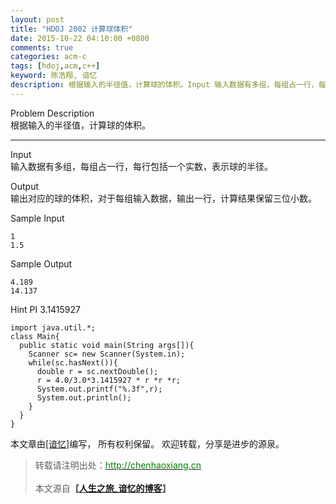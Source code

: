 ```yaml
---
layout: post
title: "HDOJ 2002 计算球体积"
date: 2015-10-22 04:10:00 +0800
comments: true
categories: acm-c
tags: [hdoj,acm,c++]
keyword: 陈浩翔, 谙忆
description: 根据输入的半径值，计算球的体积。Input 输入数据有多组，每组占一行，每行包括一个实数，表示球的半径。Output 输出对应的球的体积，对于每组输入数据，输出一行，计算结果保留三位小数。Sample Input 
---
```



Problem Description   
根据输入的半径值，计算球的体积。 

<!-- more -->
---------- 

Input  
输入数据有多组，每组占一行，每行包括一个实数，表示球的半径。
 

Output  
输出对应的球的体积，对于每组输入数据，输出一行，计算结果保留三位小数。
 

Sample Input  
```
1
1.5
```

Sample Output
```
4.189
14.137
```


Hint
PI 3.1415927
 
 

```C+++
import java.util.*;
class Main{
  public static void main(String args[]){
    Scanner sc= new Scanner(System.in);
    while(sc.hasNext()){
      double r = sc.nextDouble();
      r = 4.0/3.0*3.1415927 * r *r *r;
      System.out.printf("%.3f",r);
      System.out.println();
    }
  }
}
```

本文章由<a href="http://chenhaoxiang.cn/">[谙忆]</a>编写， 所有权利保留。 
欢迎转载，分享是进步的源泉。
<blockquote cite='陈浩翔'>
<p background-color='#D3D3D3'>转载请注明出处：<a href='http://chenhaoxiang.cn'><font color="green">http://chenhaoxiang.cn</font></a><br><br>
本文源自<strong>【<a href='http://chenhaoxiang.cn' target='_blank'>人生之旅_谙忆的博客</a>】</strong></p>
</blockquote>
